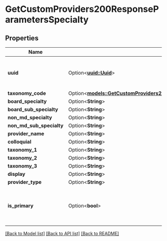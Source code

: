 # GetCustomProviders200ResponseParametersSpecialty

## Properties

Name | Type | Description | Notes
------------ | ------------- | ------------- | -------------
**uuid** | Option<[**uuid::Uuid**](uuid::Uuid.md)> | A UUID uniquely identifying this specialty | [optional]
**taxonomy_code** | Option<[**models::GetCustomProviders200ResponseParametersSpecialtyTaxonomyCode**](getCustomProviders_200_response_parameters_specialty_taxonomy_code.md)> |  | [optional]
**board_specialty** | Option<**String**> |  | [optional]
**board_sub_specialty** | Option<**String**> |  | [optional]
**non_md_specialty** | Option<**String**> |  | [optional]
**non_md_sub_specialty** | Option<**String**> |  | [optional]
**provider_name** | Option<**String**> |  | [optional]
**colloquial** | Option<**String**> |  | [optional]
**taxonomy_1** | Option<**String**> |  | [optional]
**taxonomy_2** | Option<**String**> |  | [optional]
**taxonomy_3** | Option<**String**> |  | [optional]
**display** | Option<**String**> |  | [optional]
**provider_type** | Option<**String**> |  | [optional]
**is_primary** | Option<**bool**> | Whether or not a specialty is a provider's primary specialty | [optional]

[[Back to Model list]](../README.md#documentation-for-models) [[Back to API list]](../README.md#documentation-for-api-endpoints) [[Back to README]](../README.md)


